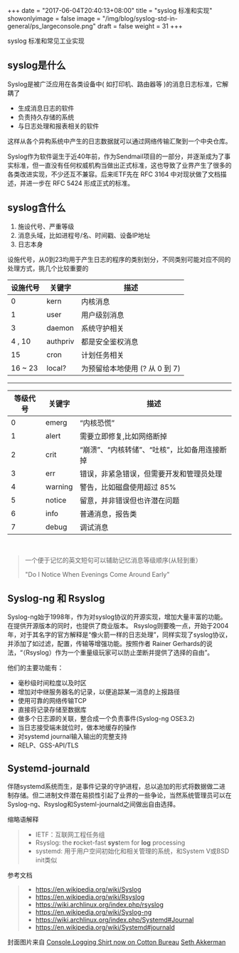 +++
date = "2017-06-04T20:40:13+08:00"
title = "syslog 标准和实现"
showonlyimage = false
image = "/img/blog/syslog-std-in-general/ps_largeconsole.png"
draft = false
weight = 31
+++

syslog 标准和常见工业实现
<!--more-->

## syslog是什么
Syslog是被广泛应用在各类设备中( 如打印机、路由器等 )的消息日志标准，它解耦了

- 生成消息日志的软件
- 负责持久存储的系统
- 与日志处理和报表相关的软件

这样从各个异构系统中产生的日志数据就可以通过网络传输汇聚到一个中央仓库。

Syslog作为软件诞生于近40年前，作为Sendmail项目的一部分，并逐渐成为了事实标准，但一直没有任何权威机构当做出正式标准，这也导致了业界产生了很多的各类改进实现，不少还互不兼容。后来IETF先在 RFC 3164 中对现状做了文档描述，并进一步在 RFC 5424 形成正式的标准。

## syslog含什么
1. 施设代号、严重等级
2. 消息头域，比如进程号/名、时间戳、设备IP地址
3. 日志本身

设施代号，从0到23均用于产生日志的程序的类别划分，不同类别可能对应不同的处理方式，挑几个比较重要的

设施代号 | 关键字 | 描述
----|----|------
0 | kern | 内核消息
1 | user | 用户级别消息
3 | daemon | 系统守护相关
4 , 10 | authpriv | 都是安全鉴权消息
15 | cron | 计划任务相关
16 ~ 23 | local? | 为预留给本地使用 (? 从 0 到 7)

---

等级代号 | 关键字 | 描述
--------|--------|-----
0 | emerg | “内核恐慌”
1 | alert | 需要立即修复,比如网络断掉
2 | crit | “崩溃”、“内核转储”、“吐核”，比如备用连接断掉
3 | err | 错误，非紧急错误，但需要开发和管理员处理
4 | warning | 警告，比如磁盘使用超过 85%
5 | notice | 留意，并非错误但也许潜在问题
6 | info | 普通消息，报告类
7 | debug | 调试消息

<br />

> 一个便于记忆的英文短句可以辅助记忆消息等级顺序(从轻到重）  
>
> "Do I Notice When Evenings Come Around Early"

## Syslog-ng 和 Rsyslog
Syslog-ng始于1998年，作为对syslog协议的开源实现，增加大量丰富的功能。在提供开源版本的同时，也提供了商业版本。
Rsyslog则要晚一点，开始于2004年，对于其名字的官方解释是“像火箭一样的日志处理”，同样实现了syslog协议，并添加了如过滤，配置，传输等增强功能。按照作者 Rainer Gerhards的说法，“（Rsyslog）作为一个重量级玩家可以防止垄断并提供了选择的自由”。

他们的主要功能有：

- 毫秒级时间粒度以及时区
- 增加对中继服务器名的记录，以便追踪某一消息的上报路径
- 使用可靠的网络传输TCP
- 直接将记录存储至数据库
- 做多个日志源的关联，整合成一个负责事件(Syslog-ng OSE3.2)
- 当日志接受端未就位时，做本地缓存的操作
- 对systemd journal输入输出的完整支持
- RELP、GSS-API/TLS

## Systemd-journald
伴随systemd系统而生，是事件记录的守护进程，总以追加的形式将数据做二进制存储。但二进制文件潜在易损性引起了业界的一些争论，当然系统管理员可以在Syslog-ng、Rsyslog和Systeml-journald之间做出自由选择。

缩略语解释

> - IETF：互联网工程任务组
> - Rsyslog: the **r**ocket-fast **sys**tem for **log** processing
> - systemd: 用于用户空间初始化和相关管理的系统，和System V或BSD init类似

参考文档

> - https://en.wikipedia.org/wiki/Syslog
> - https://en.wikipedia.org/wiki/Rsyslog
> - https://wiki.archlinux.org/index.php/rsyslog
> - https://en.wikipedia.org/wiki/Syslog-ng
> - https://wiki.archlinux.org/index.php/Systemd#Journal
> - https://en.wikipedia.org/wiki/Systemd#journald

封面图片来自 [Console.Logging Shirt now on Cotton Bureau](https://dribbble.com/shots/1213782-Console-Logging-Shirt-now-on-Cotton-Bureau) <a href="https://dribbble.com/sethakkerman"><i class="fa fa-dribbble" aria-hidden="true"></i> Seth Akkerman</a>  
